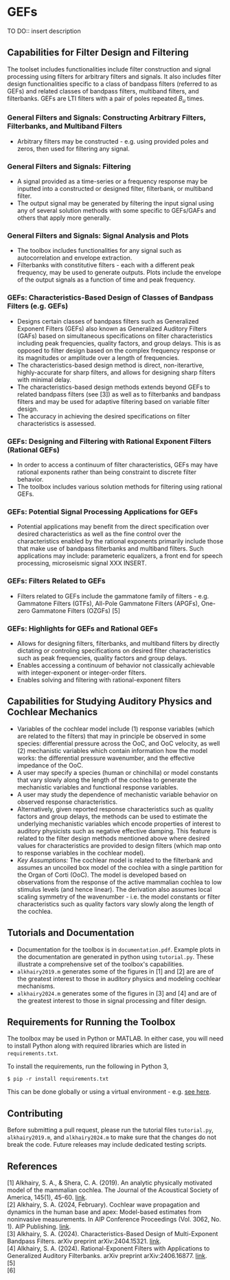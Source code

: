 # GEFs
TO DO:: insert description 



## Capabilities for Filter Design and Filtering
The toolset includes functionalities include filter construction and signal processing using filters for arbitrary filters and signals. It also includes filter design functionalities specific to a class of bandpass filters (referred to as GEFs) and related classes of bandpass filters, multiband filters, and filterbanks. GEFs are LTI filters with a pair of poles repeated $B_u$ times.

### General Filters and Signals: Constructing Arbitrary Filters, Filterbanks, and Multiband Filters
* Arbitrary filters may be constructed - e.g. using provided poles and zeros, then used for filtering any signal.

### General Filters and Signals: Filtering
* A signal provided as a time-series or a frequency response may be inputted into a constructed or designed filter, filterbank, or multiband filter.
* The output signal may be generated by filtering the input signal using any of several solution methods with some specific to GEFs/GAFs and others that apply more generally.

### General Filters and Signals: Signal Analysis and Plots
* The toolbox includes functionalities for any signal such as autocorrelation and envelope extraction.
* Filterbanks with constitutive filters - each with a different peak frequency, may be used to generate outputs. Plots include the envelope of the output signals as a function of time and peak frequency.

### GEFs: Characteristics-Based Design of Classes of Bandpass Filters (e.g. GEFs)
* Designs certain classes of bandpass filters such as Generalized Exponent Filters (GEFs) also known as Generalized Auditory Filters (GAFs) based on simultaneous specifications on filter characteristics including peak frequencies, quality factors, and group delays. This is as opposed to filter design based on the complex frequency response or its magnitudes or amplitude over a length of frequencies.
* The characteristics-based design method is direct, non-iterartive, highly-accurate for sharp filters, and allows for designing sharp filters with minimal delay.
* The characteristics-based design methods extends beyond GEFs to related bandpass filters (see [3]) as well as to filterbanks and bandpass filters and may be used for adaptive filtering based on variable filter design.
* The accuracy in achieving the desired specifications on filter characteristics is assessed.


### GEFs: Designing and Filtering with Rational Exponent Filters (Rational GEFs)
* In order to access a continuum of filter characteristics, GEFs may have rational exponents rather than being constraint to discrete filter behavior.
* The toolbox includes various solution methods for filtering using rational GEFs.


### GEFs: Potential Signal Processing Applications for GEFs
* Potential applications may benefit from the direct specification over desired characteristics as well as the fine control over the characteristics enabled by the rational exponents primarily include those that make use of bandpass filterbanks and multiband filters. Such applications may include: parameteric equalizers, a front end for speech processing, microseismic signal XXX INSERT. 

### GEFs: Filters Related to GEFs
* Filters related to GEFs include the gammatone family of filters - e.g. Gammatone Filters (GTFs), All-Pole Gammatone Filters (APGFs), One-zero Gammatone Filters (OZGFs) [5]

### GEFs: Highlights for GEFs and Rational GEFs
* Allows for designing filters, filterbanks, and multiband filters by directly dictating or controling specifications on desired filter characteristics such as peak frequencies, quality factors and group delays.
* Enables accessing a continuum of behavior not classically achievable with integer-exponent or integer-order filters.
* Enables solving and filtering with rational-exponent filters


## Capabilities for Studying Auditory Physics and Cochlear Mechanics
* Variables of the cochlear model include (1) response variables (which are related to the filters) that may in principle be observed in some species: differential pressure across the OoC, and OoC velocity, as well (2) mechanistic variables which contain information how the model works: the differential pressure wavenumber, and the effective impedance of the OoC.
* A user may specify a species (human or chinchilla) or model constants that vary slowly along the length of the cochlea to generate the mechanistic variables and functional response variables.
* A user may study the dependence of mechanistic variable behavior on observed response characteristics.
* Alternatively, given reported response characteristics such as quality factors and group delays, the methods can be used to estimate the underlying mechanistic variables which encode properties of interest to auditory physicists such as negative effective damping. This feature is related to the filter design methods mentioned above where desired values for characteristics are provided to design filters (which map onto to response variables in the cochlear model).
* _Key Assumptions:_ The cochlear model is related to the filterbank and assumes an uncoiled box model of the cochlea with a single partition for the Organ of Corti (OoC). The model is developed based on observations from the response of the active mammalian cochlea to low stimulus levels (and hence linear). The derivation also assumes local scaling symmetry of the wavenumber - i.e. the model constants or filter characteristics such as quality factors vary slowly along the length of the cochlea.


## Tutorials and Documentation
* Documentation for the toolbox is in `documentation.pdf`. Example plots in the documentation are generated in python using `tutorial.py`. These illustrate a comprehensive set of the toolbox's capabilities.
* `alkhairy2019.m` generates some of the figures in [1] and [2] are are of the greatest interest to those in auditory physics and modeling cochlear mechanisms.
* `alkhairy2024.m` generates some of the figures in [3] and [4] and are of the greatest interest to those in signal processing and filter design.  


## Requirements for Running the Toolbox
The toolbox may be used in Python or MATLAB. In either case, you will need to install Python along with required libraries which are listed in `requirements.txt`.

To install the requirements, run the following in Python 3,

```
$ pip -r install requirements.txt
```

This can be done globally or using a virtual environment - e.g. [see here](https://dev.to/emminex/how-to-install-python-libraries-in-visual-studio-code-38i1).

## Contributing
Before submitting a pull request, please run the tutorial files `tutorial.py`, `alkhairy2019.m`, and `alkhairy2024.m` to make sure that the changes do not break the code. Future releases may include dedicated testing scripts.



## References
[1] Alkhairy, S. A., & Shera, C. A. (2019). An analytic physically motivated model of the mammalian cochlea. The Journal of the Acoustical Society of America, 145(1), 45-60. [link](https://doi.org/10.1121/1.5084042).  
[2] Alkhairy, S. A. (2024, February). Cochlear wave propagation and dynamics in the human base and apex: Model-based estimates from noninvasive measurements. In AIP Conference Proceedings (Vol. 3062, No. 1). AIP Publishing. [link](https://doi.org/10.1063/5.0189264).   
[3] Alkhairy, S. A. (2024). Characteristics-Based Design of Multi-Exponent Bandpass Filters. arXiv preprint arXiv:2404.15321. [link](https://arxiv.org/abs/2404.15321v1).  
[4] Alkhairy, S. A. (2024). Rational-Exponent Filters with Applications to Generalized Auditory Filterbanks. arXiv preprint arXiv:2406.16877. [link](https://arxiv.org/abs/2406.16877v2).  
[5]   
[6]   
